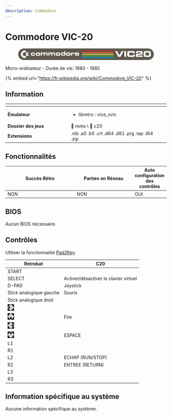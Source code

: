 ```yaml
---
description: Commodore
---
```


# Commodore VIC-20

<div align="left">

<figure><img src="https://raw.githubusercontent.com/fabricecaruso/es-theme-carbon/52ff37c9e265587d006945a2ba695b5a962b3a3d/art/logos/c20.svg" alt=""><figcaption></figcaption></figure>

</div>

Micro-ordinateur - Durée de vie: 1980 - 1985

{% embed url="https://fr.wikipedia.org/wiki/Commodore_VIC-20" %}

## Information

<table data-header-hidden><thead><tr><th width="184"></th><th></th><th data-hidden></th></tr></thead><tbody><tr><td><strong>Émulateur</strong></td><td><ul><li>libretro : vice_xvic</li></ul></td><td></td></tr><tr><td><strong>Dossier des jeux</strong></td><td><span data-gb-custom-inline data-tag="emoji" data-code="1f4c1">📁</span> roms \ <span data-gb-custom-inline data-tag="emoji" data-code="1f4c2">📂</span> c20</td><td></td></tr><tr><td><strong>Extensions</strong></td><td>.nib .a0 .b0 .crt .d64 .d81 .prg .tap .t64 .zip</td><td></td></tr></tbody></table>

## Fonctionnalités

<table><thead><tr><th width="245">Succès Rétro</th><th width="200">Parties en Réseau</th><th>Auto configuration des contrôles</th></tr></thead><tbody><tr><td>NON</td><td>NON</td><td>OUI</td></tr></tbody></table>

## BIOS

Aucun BIOS nécessaire.

## Contrôles

Utiliser la fonctionnalité [Pad2Key](../../../../controleurs/pad2key.md).

| Retrobat                                          | C20                                   |
| ------------------------------------------------- | ------------------------------------- |
| START                                             |                                       |
| SELECT                                            | Activer/désactiver le clavier virtuel |
| D-PAD                                             | Joystick                              |
| Stick analogique gauche                           | Souris                                |
| Stick analogique droit                            |                                       |
| ![](<../../../../.gitbook/assets/image (33).png>) |                                       |
| ![](<../../../../.gitbook/assets/image (20).png>) | Fire                                  |
| ![](<../../../../.gitbook/assets/image (7).png>)  |                                       |
| ![](<../../../../.gitbook/assets/image (35).png>) | ESPACE                                |
| L1                                                |                                       |
| R1                                                |                                       |
| L2                                                | ECHAP (RUN/STOP)                      |
| R2                                                | ENTREE (RETURN)                       |
| L3                                                |                                       |
| R3                                                |                                       |

## Information spécifique au système

Aucune information spécifique au système.
